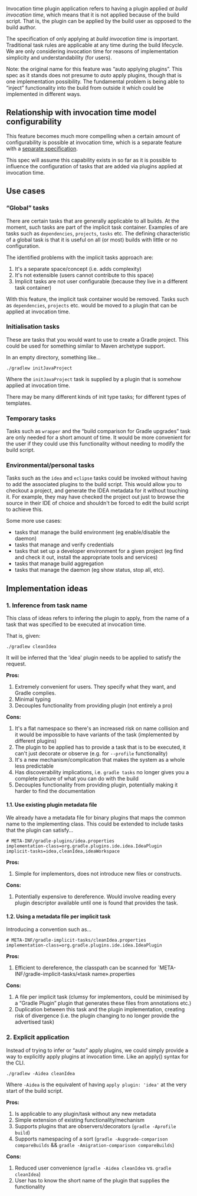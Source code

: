 Invocation time plugin application refers to having a plugin applied *at build invocation time*, which means that it is not applied because of the build script. That is, the plugin can be applied by the build user as opposed to the build author.

The specification of only applying at *build invocation time* is important. Traditional task rules are applicable at any time during the build lifecycle. We are only considering invocation time for reasons of implementation simplicity and understandability (for users).

Note: the original name for this feature was “auto applying plugins”. This spec as it stands does not presume to _auto_ apply plugins, though that is one implementation possibility. The fundamental problem is being able to “inject” functionality into the build from outside it which could be implemented in different ways.

## Relationship with invocation time model configurability

This feature becomes much more compelling when a certain amount of configurability is possible at invocation time, which is a separate feature with a [separate specification](https://github.com/gradle/gradle/blob/master/design-docs/task-configuration-from-command-line.md).

This spec will assume this capability exists in so far as it is possible to influence the configuration of tasks that are added via plugins applied at invocation time.

## Use cases

### “Global” tasks

There are certain tasks that are generally applicable to all builds. At the moment, such tasks are part of the implicit task container. Examples of are tasks such as `dependencies`, `projects`, `tasks` etc. The defining characteristic of a global task is that it is useful on all (or most) builds with little or no configuration.

The identified problems with the implicit tasks approach are:

1. It's a separate space/concept (i.e. adds complexity)
2. It's not extensible (users cannot contribute to this space)
3. Implicit tasks are not user configurable (because they live in a different task container)

With this feature, the implicit task container would be removed. Tasks such as `dependencies`, `projects` etc. would be moved to a plugin that can be applied at invocation time.

### Initialisation tasks

These are tasks that you would want to use to create a Gradle project. This could be used for something similar to Maven archetype support.

In an empty directory, something like…

    ./gradlew initJavaProject

Where the `initJavaProject` task is supplied by a plugin that is somehow applied at invocation time.

There may be many different kinds of init type tasks; for different types of templates.

### Temporary tasks

Tasks such as `wrapper` and the “build comparison for Gradle upgrades” task are only needed for a short amount of time. It would be more convenient for the user if they could use this functionality without needing to modify the build script. 

### Environmental/personal tasks

Tasks such as the `idea` and `eclipse` tasks could be invoked without having to add the associated plugins to the build script. This would allow you to checkout a project, and generate the IDEA metadata for it without touching it. For example, they may have checked the project out just to browse the source in their IDE of choice and shouldn't be forced to edit the build script to achieve this.

Some more use cases:

* tasks that manage the build environment (eg enable/disable the daemon)
* tasks that manage and verify credentials
* tasks that set up a developer environment for a given project (eg find and check it out, install the appropriate tools and services)
* tasks that manage build aggregation
* tasks that manage the daemon (eg show status, stop all, etc).

## Implementation ideas

### 1. Inference from task name

This class of ideas refers to infering the plugin to apply, from the name of a task that was specified to be executed at invocation time.

That is, given:

    ./gradlew cleanIdea

It will be inferred that the 'idea' plugin needs to be applied to satisfy the request.

**Pros:**

1. Extremely convenient for users. They specify what they want, and Gradle complies. 
2. Minimal typing
3. Decouples functionality from providing plugin (not entirely a pro)

**Cons:**

1. It's a flat namespace so there's an increased risk on name collision and it would be impossible to have variants of the task (implemented by different plugins)
2. The plugin to be applied has to provide a task that is to be executed, it can't just decorate or observe (e.g. for `--profile` functionality)
3. It's a new mechanism/complication that makes the system as a whole less predictable
4. Has discoverability implications, i.e. `gradle tasks` no longer gives you a complete picture of what you can do with the build
5. Decouples functionality from providing plugin, potentially making it harder to find the documentation

#### 1.1. Use existing plugin metadata file

We already have a metadata file for binary plugins that maps the common name to the implementing class. This could be extended to include tasks that the plugin can satisfy…

    # META-INF/gradle-plugins/idea.properties
    implementation-class=org.gradle.plugins.ide.idea.IdeaPlugin
    implicit-tasks=idea,cleanIdea,ideaWorkspace

**Pros:**

1. Simple for implementors, does not introduce new files or constructs.

**Cons:**

1. Potentially expensive to dereference. Would involve reading every plugin descriptor available until one is found that provides the task.

#### 1.2. Using a metadata file per implicit task

Introducing a convention such as…

    # META-INF/gradle-implicit-tasks/cleanIdea.properties
    implementation-class=org.gradle.plugins.ide.idea.IdeaPlugin

**Pros:**

1. Efficient to dereference, the classpath can be scanned for `META-INF/gradle-implicit-tasks/«task name».properties

**Cons:**

1. A file per implicit task (clumsy for implementors, could be minimised by a “Gradle Plugin” plugin that generates these files from annotations etc.)
2. Duplication between this task and the plugin implementation, creating risk of divergence (i.e. the plugin changing to no longer provide the advertised task)

### 2. Explicit application

Instead of trying to infer or “auto” apply plugins, we could simply provide a way to explicitly apply plugins at invocation time. Like an apply() syntax for the CLI. 

    ./gradlew -Aidea cleanIdea
    
Where `-Aidea` is the equivalent of having `apply plugin: 'idea'` at the very start of the build script.

**Pros:**

1. Is applicable to any plugin/task without any new metadata
2. Simple extension of existing functionality/mechanism
3. Supports plugins that are observers/decorators (`gradle -Aprofile build`)
4. Supports namespacing of a sort (`gradle -Aupgrade-comparison compareBuilds` && `gradle -Amigration-comparison compareBuilds`)

**Cons:**

1. Reduced user convenience (`gradle -Aidea cleanIdea` vs. `gradle cleanIdea`)
2. User has to know the short name of the plugin that supplies the functionality